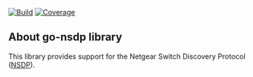 [![Build](https://github.com/hdecarne-github/go-nsdp/actions/workflows/build.yml/badge.svg)](https://github.com/hdecarne-github/go-nsdp/actions/workflows/build.yml)
[![Coverage](https://sonarcloud.io/api/project_badges/measure?project=hdecarne-github_go-nsdp&metric=coverage)](https://sonarcloud.io/summary/new_code?id=hdecarne-github_go-nsdp)

## About go-nsdp library
This library provides support for the Netgear Switch Discovery Protocol ([NSDP](https://en.wikipedia.org/wiki/Netgear_Switch_Discovery_Protocol)).